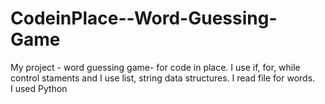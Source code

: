 # CodeinPlace--Word-Guessing-Game
My project - word guessing game- for code in place. I use if, for, while control staments and I use list, string data structures.  I read file for  words.  
I used Python 
